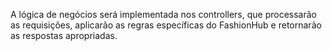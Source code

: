 A lógica de negócios será implementada nos controllers, que processarão as requisições, aplicarão as regras específicas do FashionHub e retornarão as respostas apropriadas.